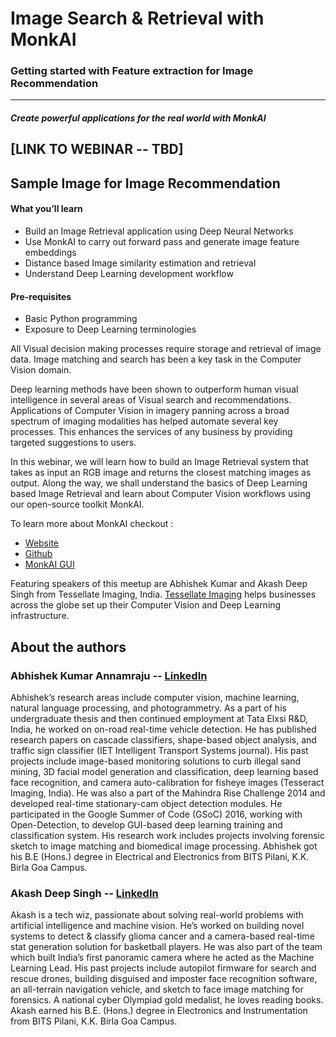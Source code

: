 # Image Search & Retrieval with MonkAI
### Getting started with Feature extraction for Image Recommendation
----
##### Create powerful applications for the real world with MonkAI

## [LINK TO WEBINAR -- TBD]

## Sample Image for Image Recommendation

#### What you’ll learn
 - Build an Image Retrieval application using Deep Neural Networks
 - Use MonkAI to carry out forward pass and generate image feature embeddings
 - Distance based Image similarity estimation and retrieval
 - Understand Deep Learning development workflow

#### Pre-requisites
- Basic Python programming
- Exposure to Deep Learning terminologies

All Visual decision making processes require storage and retrieval of image data. Image matching and search has been a key task in the Computer Vision domain.

Deep learning methods have been shown to outperform human visual intelligence in several areas of Visual search and recommendations. Applications of Computer Vision in imagery panning across a broad spectrum of imaging modalities has helped automate several key processes. This enhances the services of any business by providing targeted suggestions to users.

In this webinar, we will learn how to build an Image Retrieval system that takes as input an RGB image and returns the closest matching images as output.
Along the way, we shall understand the basics of Deep Learning based Image Retrieval and learn about Computer Vision workflows using our open-source toolkit MonkAI.

To learn more about MonkAI checkout :
- [Website](https://monkai.org/)
- [Github](https://github.com/Tessellate-Imaging/monk_v1)
- [MonkAI GUI](https://github.com/Tessellate-Imaging/Monk_Gui)

Featuring speakers of this meetup are Abhishek Kumar and Akash Deep Singh from Tessellate Imaging, India. [Tessellate Imaging](https://tessellateimaging.com) helps businesses across the globe set up their Computer Vision and Deep Learning infrastructure.

## About the authors

### Abhishek Kumar Annamraju -- [LinkedIn](https://www.linkedin.com/in/abhishek-kumar-annamraju/)
Abhishek’s research areas include computer vision, machine learning, natural language processing, and photogrammetry.
As a part of his undergraduate thesis and then continued employment at Tata Elxsi R&D, India, he worked on on-road real-time vehicle detection. He has published research papers on cascade classifiers, shape-based object analysis, and traffic sign classifier (IET Intelligent Transport Systems journal). His past projects include image-based monitoring solutions to curb illegal sand mining, 3D facial model generation and classification, deep learning based face recognition, and camera auto-calibration for fisheye images (Tesseract Imaging, India). He was also a part of the Mahindra Rise Challenge 2014 and developed real-time stationary-cam object detection modules.
He participated in the Google Summer of Code (GSoC) 2016, working with Open-Detection, to develop GUI-based deep learning training and classification system. His research work includes projects involving forensic sketch to image matching and biomedical image processing.
Abhishek got his B.E (Hons.) degree in Electrical and Electronics from BITS Pilani, K.K. Birla Goa Campus.

### Akash Deep Singh -- [LinkedIn](https://www.linkedin.com/in/akashdeepsingh01/)
Akash is a tech wiz, passionate about solving real-world problems with artificial intelligence and machine vision.
He’s worked on building novel systems to detect & classify glioma cancer and a camera-based real-time stat generation solution for basketball players. He was also part of the team which built India’s first panoramic camera where he acted as the Machine Learning Lead. His past projects include autopilot firmware for search and rescue drones, building disguised and imposter face recognition software, an all-terrain navigation vehicle, and sketch to face image matching for forensics.
A national cyber Olympiad gold medalist, he loves reading books.
Akash earned his B.E. (Hons.) degree in Electronics and Instrumentation from BITS Pilani, K.K. Birla Goa Campus.
